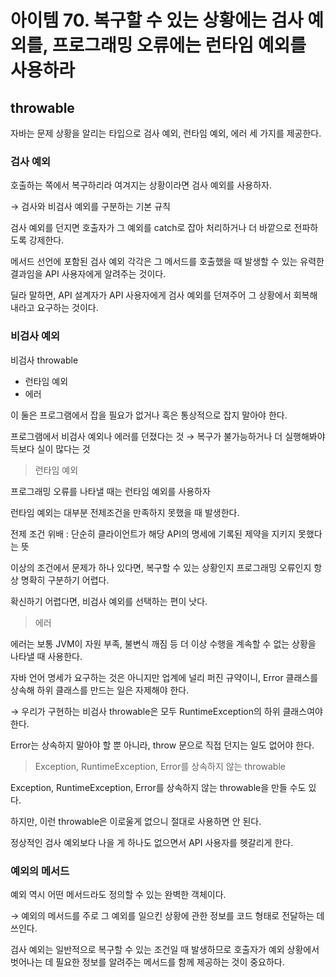 # 아이템 70. 복구할 수 있는 상황에는 검사 예외를, 프로그래밍 오류에는 런타임 예외를 사용하라

## throwable

자바는 문제 상황을 알리는 타입으로 검사 예외, 런타임 예외, 에러 세 가지를 제공한다.

### 검사 예외

호출하는 쪽에서 복구하리라 여겨지는 상황이라면 검사 예외를 사용하자.

→ 검사와 비검사 예외를 구분하는 기본 규칙

검사 예외를 던지면 호출자가 그 예외를 catch로 잡아 처리하거나 더 바깥으로 전파하도록 강제한다.

메서드 선언에 포함된 검사 예외 각각은 그 메서드를 호출했을 때 발생할 수 있는 유력한 결과임을 API 사용자에게 알려주는 것이다.

딜라 말하면, API 설계자가 API 사용자에게 검사 예외를 던져주어 그 상황에서 회복해내라고 요구하는 것이다.

### 비검사 예외

비검사 throwable

- 런타임 예외
- 에러

이 둘은 프로그램에서 잡을 필요가 없거나 혹은 통상적으로 잡지 말아야 한다.

프로그램에서 비검사 예외나 에러를 던졌다는 것 → 복구가 불가능하거나 더 실행해봐야 득보다 실이 많다는 것

> 런타임 예외

프로그래밍 오류를 나타낼 때는 런타임 예외를 사용하자

런타임 예외는 대부분 전제조건을 만족하지 못했을 때 발생한다.

전제 조건 위배 : 단순히 클라이언트가 해당 API의 명세에 기록된 제약을 지키지 못했다는 뜻

이상의 조건에서 문제가 하나 있다면, 복구할 수 있는 상황인지 프로그래밍 오류인지 항상 명확히 구분하기 어렵다.

확신하기 어렵다면, 비검사 예외를 선택하는 편이 낫다.

> 에러

에러는 보통 JVM이 자원 부족, 불변식 깨짐 등 더 이상 수행을 계속할 수 없는 상황을 나타낼 때 사용한다.

자바 언어 명세가 요구하는 것은 아니지만 업계에 널리 퍼진 규약이니, Error 클래스를 상속해 하위 클래스를 만드는 일은 자제해야 한다.

→ 우리가 구현하는 비검사 throwable은 모두 RuntimeException의 하위 클래스여야 한다.

Error는 상속하지 말아야 할 뿐 아니라, throw 문으로 직접 던지는 일도 없어야 한다.

> Exception, RuntimeException, Error를 상속하지 않는 throwable

Exception, RuntimeException, Error를 상속하지 않는 throwable을 만들 수도 있다.

하지만, 이런 throwable은 이로울게 없으니 절대로 사용하면 안 된다.

정상적인 검사 예외보다 나을 게 하나도 없으면서 API 사용자를 헷갈리게 한다.

### 예외의 메서드

예외 역시 어떤 메서드라도 정의할 수 있는 완벽한 객체이다.

→ 예외의 메서드를 주로 그 예외를 일으킨 상황에 관한 정보를 코드 형태로 전달하는 데 쓰인다.

검사 예외는 일반적으로 복구할 수 있는 조건일 때 발생하므로 호출자가 예외 상황에서 벗어나는 데 필요한 정보를 알려주는 메서드를 함께 제공하는 것이 중요하다.
